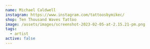 ```yaml
---
name: Michael Caldwell
instagram: https://www.instagram.com/tattoosbymikec/
shop: Ten Thousand Waves Tattoo
image: /assets/images/screenshot-2023-02-05-at-2.15.21-pm.png
tags:
  - artist
active: false
---
```

